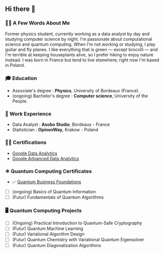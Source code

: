 ## Hi there 👋 

### 🙋‍♂️ A Few Words About Me

Former physics student, currently working as a data analyst by day and studying computer science by night. I'm passionate about computational science and quantum computing. When I'm not working or studying, I play guitar and fly planes. I like everything that is green — except brocolli — and I'm terrible at keeping houseplants alive, so I prefer hiking to enjoy nature instead. I was born in France but tend to live elsewhere; right now I'm based in Poland. 

### 🎓 Education

- Associate's degree : **Physics**, University of Bordeaux (France).
- (ongoing) Bachelor's degree : **Computer science**, University of the People.

### 💼 Work Experience

- Data Analyst : **Asobo Studio**, Bordeaux - France
- Statistician : **OpinonWay**, Krakow - Poland

### ✍🏻 Certifications

- [Google Data Analytics](https://coursera.org/share/90cca58488c199a03cda3dfcd3894dd8)
- [Google Advanced Data Analytics](https://coursera.org/share/7a254b69e311190d083f57167fda63ae)

### ⚛️ Quantum Computing Certificates

- ✅ [Quantum Business Foundations](https://www.credly.com/badges/9b75bed7-feca-438c-8360-232f418357ef/public_url)
- [ ] (ongoing) Basics of Quantum Information
- [ ] (Futur) Fundamentals of Quantum Algorithms

### 🖥️ Quantum Computing Projects

- [ ] (Ongoing) Practical Introduction to Quantum-Safe Cryptography
- [ ] (Futur) Quantum Machine Learning
- [ ] (Futur) Variational Algorithm Design
- [ ] (Futur) Quantum Chemistry with Variational Quantum Eigensolver
- [ ] (Futur) Quantum Diagonalization Algorithms

<!--
**GraineDePomme/GraineDePomme** is a ✨ _special_ ✨ repository because its `README.md` (this file) appears on your GitHub profile.

Here are some ideas to get you started:

- 🔭 I’m currently working on ...
- 🌱 I’m currently learning ...
- 👯 I’m looking to collaborate on ...
- 🤔 I’m looking for help with ...
- 💬 Ask me about ...
- 📫 How to reach me: ...
- 😄 Pronouns: ...
- ⚡ Fun fact: ...
-->

